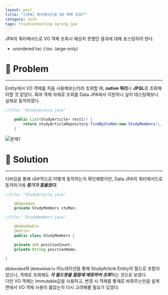 ```yaml
---
layout: post
title: "[JPA] 쿼리메서드로 VO 객체 조회?"
category: tech
tags: troubleshooting spring jpa
---
```


JPA의 쿼리메서드로 VO 객체 조회시 예상치 못했던 결과에 대해 포스팅하려 한다.

* unordered toc
{:toc .large-only}

# 👿 Problem
***

Entity에서 VO 객체를 처음 사용해보는터라 조회할 때, **native 쿼리**나 **JPQL**로 조회해야할 것 같았다. 혹여 객체 자체로 조회를 Data JPA에서 지원하나 싶어 테스팅해보니 실제로 동작하였다.

```java
//file: "StudyService.java"

    public List<StudyArticle> test1() {
        return studyArticleRepository.findByStuMan(new StudyMembers(1, "backend"));
    }
```

![문제1](https://user-images.githubusercontent.com/44282342/213466758-971c1d87-ac36-4be8-9e06-a8f0193079c6.PNG)


# 👼 Solution
***

디버깅을 통해 내부적으로 어떻게 동작하는지 확인해봤지만, Data JPA의 쿼리메서드로 동작하기에 ***찾기가 힘들었다.***

```java
//file: "StudyArticle.java"

    @Embedded
    private StudyMembers stuMan;

```

```java
//file: "StudyMembers.java"

    @Embeddable
    @Getter
    public class StudyMembers {

    private int positionCount;
    private String positionName;

}

```

`@Embedded`와 `@Embeddable` 어노테이션을 통해 StudyArticle Entity의 필드로 포함되었으니, 객체로 조회해도 ***각 필드명을 컬럼에 매칭하여 조회***하는 것으로 보였다.  
다만 VO 객체는 Immutable값을 사용하고, 변경 시 객체를 통채로 바꿔주는만큼 설계면에서 VO 객체 사용이 옳았는지 다시 고려해볼 필요가 있겠다.